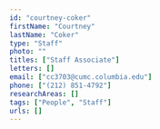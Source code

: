 ```yaml
---
id: "courtney-coker"
firstName: "Courtney"
lastName: "Coker"
type: "Staff"
photo: ""
titles: ["Staff Associate"]
letters: []
email: ["cc3703@cumc.columbia.edu"]
phone: ["(212) 851-4792"]
researchAreas: []
tags: ["People", "Staff"]
urls: []
---
```

